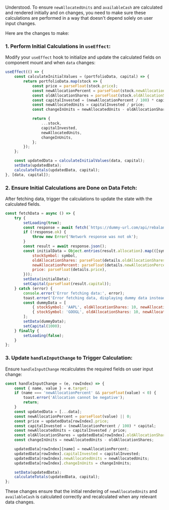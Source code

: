Understood. To ensure `newAllocatedUnits` and `availableCash` are calculated and rendered initially and on changes, you need to make sure these calculations are performed in a way that doesn't depend solely on user input changes.

Here are the changes to make:

### 1. Perform Initial Calculations in `useEffect`:
Modify your `useEffect` hook to initialize and update the calculated fields on component mount and when `data` changes:

```javascript
useEffect(() => {
    const calculateInitialValues = (portfolioData, capital) => {
        return portfolioData.map(stock => {
            const price = parseFloat(stock.price);
            const newAllocationPercent = parseFloat(stock.newAllocationPercent);
            const oldAllocationShares = parseFloat(stock.oldAllocationShares);
            const capitalInvested = (newAllocationPercent / 100) * capital;
            const newAllocatedUnits = capitalInvested / price;
            const changeInUnits = newAllocatedUnits - oldAllocationShares;

            return {
                ...stock,
                capitalInvested,
                newAllocatedUnits,
                changeInUnits,
            };
        });
    };

    const updatedData = calculateInitialValues(data, capital);
    setData(updatedData);
    calculateTotals(updatedData, capital);
}, [data, capital]);
```

### 2. Ensure Initial Calculations are Done on Data Fetch:
After fetching data, trigger the calculations to update the state with the calculated fields.

```javascript
const fetchData = async () => {
    try {
        setLoading(true);
        const response = await fetch(`https://dummy-url.com/api/rebalanced-portfolio/${portfolioId}`);
        if (!response.ok) {
            throw new Error('Network response was not ok');
        }
        const result = await response.json();
        const initialData = Object.entries(result.allocation).map(([symbol, details]) => ({
            stockSymbol: symbol,
            oldAllocationShares: parseFloat(details.oldAllocationShares),
            newAllocationPercent: parseFloat(details.newAllocationPercent),
            price: parseFloat(details.price),
        }));
        setData(initialData);
        setCapital(parseFloat(result.capital));
    } catch (error) {
        console.error('Error fetching data:', error);
        toast.error('Error fetching data, displaying dummy data instead.');
        const dummyData = [
            { stockSymbol: 'AAPL', oldAllocationShares: 10, newAllocationPercent: 5, price: 113.79 },
            { stockSymbol: 'GOOGL', oldAllocationShares: 10, newAllocationPercent: 5, price: 113.79 },
        ];
        setData(dummyData);
        setCapital(1000);
    } finally {
        setLoading(false);
    }
};
```

### 3. Update `handleInputChange` to Trigger Calculation:
Ensure `handleInputChange` recalculates the required fields on user input change:

```javascript
const handleInputChange = (e, rowIndex) => {
    const { name, value } = e.target;
    if (name === 'newAllocationPercent' && parseFloat(value) < 0) {
        toast.error('Allocation cannot be negative');
        return;
    }
    const updatedData = [...data];
    const newAllocationPercent = parseFloat(value) || 0;
    const price = updatedData[rowIndex].price;
    const capitalInvested = (newAllocationPercent / 100) * capital;
    const newAllocatedUnits = capitalInvested / price;
    const oldAllocationShares = updatedData[rowIndex].oldAllocationShares;
    const changeInUnits = newAllocatedUnits - oldAllocationShares;

    updatedData[rowIndex][name] = newAllocationPercent;
    updatedData[rowIndex].capitalInvested = capitalInvested;
    updatedData[rowIndex].newAllocatedUnits = newAllocatedUnits;
    updatedData[rowIndex].changeInUnits = changeInUnits;

    setData(updatedData);
    calculateTotals(updatedData, capital);
};
```

These changes ensure that the initial rendering of `newAllocatedUnits` and `availableCash` is calculated correctly and recalculated when any relevant data changes.